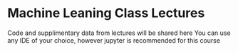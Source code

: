 # Machine Leaning Class Lectures
Code and supplimentary data from lectures will be shared here
You can use any IDE of your choice, however jupyter is recommended for this course
